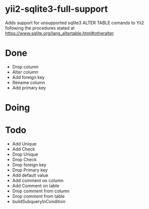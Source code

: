 # yii2-sqlite3-full-support

Adds support for unsupported sqlite3 ALTER TABLE comands to Yii2 following the procedures stated at https://www.sqlite.org/lang_altertable.html#otheralter

# Done
- Drop column
- Alter column
- Add foreign key
- Rename column
- Add primary key

# Doing

# Todo
- Add Unique
- Add Check
- Drop Unique
- Drop Check
- Drop foreign key
- Drop Primary key
- Add default value
- Add comment on column
- Add Comment on table
- Drop comment from column
- Drop comment from table
- buildSubqueryInCondition


